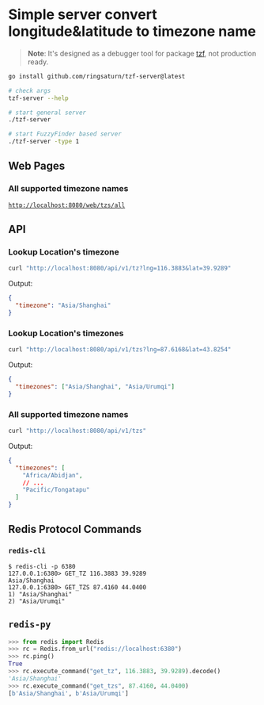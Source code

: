# Simple server convert longitude&latitude to timezone name

> **Note**: It's designed as a debugger tool for package
> [tzf](https://github.com/ringsaturn/tzf), not production ready.

```bash
go install github.com/ringsaturn/tzf-server@latest

# check args
tzf-server --help

# start general server
./tzf-server

# start FuzzyFinder based server
./tzf-server -type 1
```

## Web Pages

### All supported timezone names

[`http://localhost:8080/web/tzs/all`](http://localhost:8080/web/tzs/all)

## API

### Lookup Location's timezone

```bash
curl "http://localhost:8080/api/v1/tz?lng=116.3883&lat=39.9289"
```

Output:

```json
{
  "timezone": "Asia/Shanghai"
}
```

### Lookup Location's timezones

```bash
curl "http://localhost:8080/api/v1/tzs?lng=87.6168&lat=43.8254"
```

Output:

```json
{
  "timezones": ["Asia/Shanghai", "Asia/Urumqi"]
}
```

### All supported timezone names

```bash
curl "http://localhost:8080/api/v1/tzs"
```

Output:

```json
{
  "timezones": [
    "Africa/Abidjan",
    // ...
    "Pacific/Tongatapu"
  ]
}
```

## Redis Protocol Commands

### `redis-cli`

```
$ redis-cli -p 6380
127.0.0.1:6380> GET_TZ 116.3883 39.9289
Asia/Shanghai
127.0.0.1:6380> GET_TZS 87.4160 44.0400
1) "Asia/Shanghai"
2) "Asia/Urumqi"
```

## `redis-py`

```python
>>> from redis import Redis
>>> rc = Redis.from_url("redis://localhost:6380")
>>> rc.ping()
True
>>> rc.execute_command("get_tz", 116.3883, 39.9289).decode()
'Asia/Shanghai'
>>> rc.execute_command("get_tzs", 87.4160, 44.0400)
[b'Asia/Shanghai', b'Asia/Urumqi']
```
